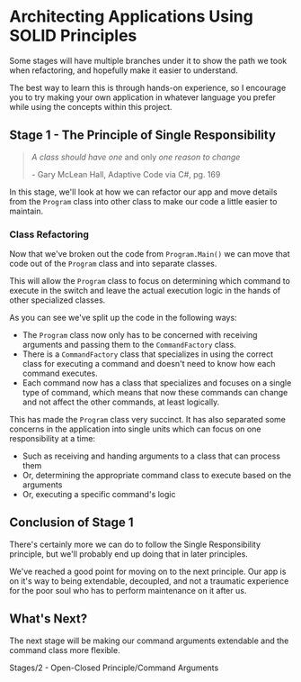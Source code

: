 # Architecting Applications Using SOLID Principles

Some stages will have multiple branches under it to show the path we took when refactoring, and hopefully make it easier to understand.

The best way to learn this is through hands-on experience, so I encourage you to try making your own application in whatever language you prefer while using the concepts within this project.

## Stage 1 - The Principle of Single Responsibility

> *A class should have one* and only *one reason to change*
>
>  \- Gary McLean Hall, Adaptive Code via C#, pg. 169

In this stage, we'll look at how we can refactor our app and move details from the `Program` class into other class to make our code a little easier to maintain.

### Class Refactoring

Now that we've broken out the code from `Program.Main()` we can move that code out of the `Program` class and into separate classes.

This will allow the `Program` class to focus on determining which command to execute in the switch and leave the actual execution logic in the hands of other specialized classes.

As you can see we've split up the code in the following ways:

* The `Program` class now only has to be concerned with receiving arguments and passing them to the `CommandFactory` class.
* There is a `CommandFactory` class that specializes in using the correct class for executing a command and doesn't need to know how each command executes.
* Each command now has a class that specializes and focuses on a single type of command, which means that now these commands can change and not affect the other commands, at least logically.

This has made the `Program` class very succinct. It has also separated some concerns in the application into single units which can focus on one responsibility at a time:

* Such as receiving and handing arguments to a class that can process them
* Or, determining the appropriate command class to execute based on the arguments
* Or, executing a specific command's logic

## Conclusion of Stage 1

There's certainly more we can do to follow the Single Responsibility principle, but we'll probably end up doing that in later principles.

We've reached a good point for moving on to the next principle. Our app is on it's way to being extendable, decoupled, and not a traumatic experience for the poor soul who has to perform maintenance on it after us.

## What's Next?

The next stage will be making our command arguments extendable and the command class more flexible.

Stages/2 - Open-Closed Principle/Command Arguments
